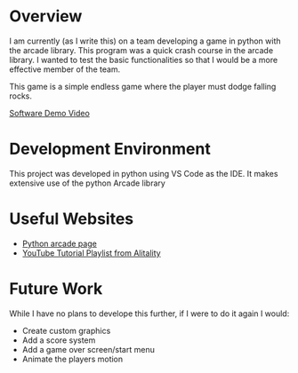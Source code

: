 # Overview

I am currently (as I write this) on a team developing a game in python with the arcade library. This program was a quick crash course in the arcade library. I wanted to test the basic functionalities so that I
would be a more effective member of the team.

This game is a simple endless game where the player must dodge falling rocks.

[Software Demo Video](https://youtu.be/oU37jsmSyVY)

# Development Environment

This project was developed in python using VS Code as the IDE.
It makes extensive use of the python Arcade library

# Useful Websites

- [Python arcade page](https://api.arcade.academy/en/latest/)
- [YouTube Tutorial Playlist from Alitality](https://www.youtube.com/watch?v=MulMdcddiog&list=PLP6KYkkXj-QbBP0He1Ot5wGgtPbR9hqxR)

# Future Work

While I have no plans to develope this further, if I were to do it again I would:

- Create custom graphics
- Add a score system
- Add a game over screen/start menu
- Animate the players motion
